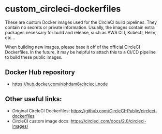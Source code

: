 # custom_circleci-dockerfiles

These are custom Docker images used for the CircleCI build pipelines. 
They contain no secrets or private information. 
Usually, the images contain extra packages necessary for build and release, such as AWS CLI, Kubectl, Helm, etc...

When building new images, please base it off of the official CircleCI Dockerfiles. 
In the future, it may be helpful to attach this to a CI/CD pipeline to build these public images. 

## Docker Hub repository
* https://hub.docker.com/r/phdam8/circleci_node

## Other useful links:
* Original CircleCI Dockerfiles: https://github.com/CircleCI-Public/circleci-dockerfiles
* CircleCI custom image docs: https://circleci.com/docs/2.0/circleci-images/

